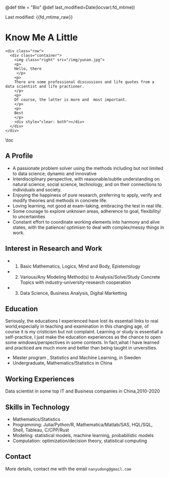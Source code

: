 @def title = "Bio"
@def last_modified=Date(locvar(:fd_mtime))

Last modified: {{fd_mtime_raw}} 

# Know Me A Little

~~~
<div class="row">
  <div class="container">
    <img class="right" src="/img/yunan.jpg">
    <p>
    Hello, there
     </p>
    <p>     
    There are some professional discussions and life quotes from a data scientist and life practioner. 
    </p>
    <p>
    Of course, the latter is more and  most important. 
    </p>
    <p>
    Best 
    </p>
    <div style="clear: both"></div>      
  </div>
</div>
~~~

\toc

## A Profile

* A passionate problem solver using the methods including but not limited to data science; dynamic and innovative
* Interdisciplinary perspective, with reasonable/subtle understanding on natural science, social science, technology, and on their connections to individuals and society.
* Enjoying the happiness of pure research, preferring to apply, verify and modify theories and methods in concrete life.
* Loving learning, not good at exam-taking, embracing the test in real life.
* Some courage to explore unknown areas, adherence to goal, flexibility/ to uncertainties
* Constant effort to coordinate working elements into harmony and alive states, with the patience/ optimism to deal with complex/messy things in work.

## Interest in Research and Work

* 1) Basic Mathematics, Logics, Mind and Body, Epistemology
* 2) Various/Any Modeling Method(s) to Analysis/Solve/Study Concrete Topics with industry-university-research cooperation
* 3) Data Science, Business Analysis, Digital Marketting


## Education 

Seriously, the educations I experienced have lost its essentail links to real world,especially in teaching and examination in this changing age, of course it is my cristicism but not complaint. Learning or study is essentiall a self-practice, I just make the education experiences as the chance to open some windows/perspectives in some contexts. In fact,what I have learned and practiced are much more and better than being taught in unversities.


* Master program , Statistics and Machine Learning, in Sweden
* Undergraduate, Mathematics/Statistics in China

## Working Experiences

Data scientist in some top IT and Business companies in China,2010-2020 

## Skills in Technology
* Mathematics/Statistics
* Programming: Julia/Python/R, Mathematica/Matlab/SAS, HQL/SQL, Shell, Tableau, C/CPP/Rust
* Modeling: statistical models, machine learning, probabilistic models
* Computation: optimization/decision theory, statistical computing

## Contact
More details, contact me with the email  `nanyudong@gmail.com`
